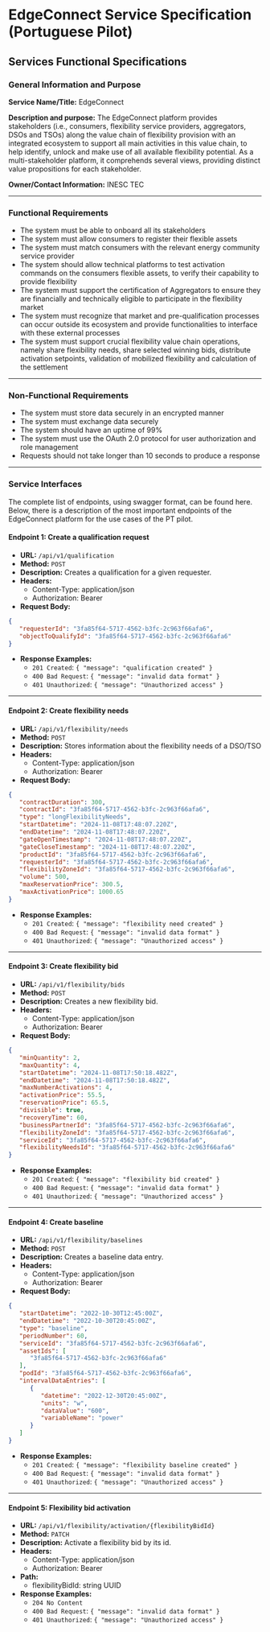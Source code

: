 # EdgeConnect Service Specification (Portuguese Pilot)

## Services Functional Specifications

### General Information and Purpose
**Service Name/Title:** EdgeConnect

**Description and purpose:**
The EdgeConnect platform provides stakeholders (i.e., consumers, flexibility service providers,
aggregators, DSOs and TSOs) along the value chain of flexibility provision with an integrated
ecosystem to support all main activities in this value chain, to help identify, unlock and make
use of all available flexibility potential. As a multi-stakeholder platform, it comprehends several
views, providing distinct value propositions for each stakeholder.

**Owner/Contact Information:**
INESC TEC

---

### Functional Requirements
- The system must be able to onboard all its stakeholders
- The system must allow consumers to register their flexible assets
- The system must match consumers with the relevant energy community service provider
- The system should allow technical platforms to test activation commands on the
consumers flexible assets, to verify their capability to provide flexibility
- The system must support the certification of Aggregators to ensure they are financially
and technically eligible to participate in the flexibility market
- The system must recognize that market and pre-qualification processes can occur
outside its ecosystem and provide functionalities to interface with these external
processes
- The system must support crucial flexibility value chain operations, namely share
flexibility needs, share selected winning bids, distribute activation setpoints, validation
of mobilized flexibility and calculation of the settlement

---

### Non-Functional Requirements
- The system must store data securely in an encrypted manner
- The system must exchange data securely
- The system should have an uptime of 99%
- The system must use the OAuth 2.0 protocol for user authorization and role
  management
- Requests should not take longer than 10 seconds to produce a response

---

### Service Interfaces

The complete list of endpoints, using swagger format, can be found here. Below, there is a
description of the most important endpoints of the EdgeConnect platform for the use cases of
the PT pilot.

#### Endpoint 1: Create a qualification request

- **URL:** `/api/v1/qualification`
- **Method:** `POST`
- **Description:** Creates a qualification for a given requester.
- **Headers:**
  - Content-Type: application/json
  - Authorization: Bearer <token>
- **Request Body:**
```json
{
   "requesterId": "3fa85f64-5717-4562-b3fc-2c963f66afa6",
   "objectToQualifyId": "3fa85f64-5717-4562-b3fc-2c963f66afa6"
}
```
- **Response Examples:**
  - `201 Created`: `{ "message": "qualification created" }`
  - `400 Bad Request`: `{ "message": "invalid data format" }`
  - `401 Unauthorized`: `{ "message": "Unauthorized access" }`

---

#### Endpoint 2: Create flexibility needs

- **URL:** `/api/v1/flexibility/needs`
- **Method:** `POST`
- **Description:** Stores information about the flexibility needs of a DSO/TSO
- **Headers:**
  - Content-Type: application/json
  - Authorization: Bearer <token>
- **Request Body:**
```json
{
   "contractDuration": 300,
   "contractId": "3fa85f64-5717-4562-b3fc-2c963f66afa6",
   "type": "longFlexibilityNeeds",
   "startDatetime": "2024-11-08T17:48:07.220Z",
   "endDatetime": "2024-11-08T17:48:07.220Z",
   "gateOpenTimestamp": "2024-11-08T17:48:07.220Z",
   "gateCloseTimestamp": "2024-11-08T17:48:07.220Z",
   "productId": "3fa85f64-5717-4562-b3fc-2c963f66afa6",
   "requesterId": "3fa85f64-5717-4562-b3fc-2c963f66afa6",
   "flexibilityZoneId": "3fa85f64-5717-4562-b3fc-2c963f66afa6",
   "volume": 500,
   "maxReservationPrice": 300.5,
   "maxActivationPrice": 1000.65
}
```
- **Response Examples:**
  - `201 Created`: `{ "message": "flexibility need created" }`
  - `400 Bad Request`: `{ "message": "invalid data format" }`
  - `401 Unauthorized`: `{ "message": "Unauthorized access" }`

---

#### Endpoint 3: Create flexibility bid

- **URL:** `/api/v1/flexibility/bids`
- **Method:** `POST`
- **Description:** Creates a new flexibility bid.
- **Headers:**
  - Content-Type: application/json
  - Authorization: Bearer <token>
- **Request Body:**
```json
{
   "minQuantity": 2,
   "maxQuantity": 4,
   "startDatetime": "2024-11-08T17:50:18.482Z",
   "endDatetime": "2024-11-08T17:50:18.482Z",
   "maxNumberActivations": 4,
   "activationPrice": 55.5,
   "reservationPrice": 65.5,
   "divisible": true,
   "recoveryTime": 60,
   "businessPartnerId": "3fa85f64-5717-4562-b3fc-2c963f66afa6",
   "flexibilityZoneId": "3fa85f64-5717-4562-b3fc-2c963f66afa6",
   "serviceId": "3fa85f64-5717-4562-b3fc-2c963f66afa6",
   "flexibilityNeedsId": "3fa85f64-5717-4562-b3fc-2c963f66afa6"
}
```
- **Response Examples:**
  - `201 Created`: `{ "message": "flexibility bid created" }`
  - `400 Bad Request`: `{ "message": "invalid data format" }`
  - `401 Unauthorized`: `{ "message": "Unauthorized access" }`

---

#### Endpoint 4: Create baseline

- **URL:** `/api/v1/flexibility/baselines`
- **Method:** `POST`
- **Description:** Creates a baseline data entry.
- **Headers:**
  - Content-Type: application/json
  - Authorization: Bearer <token>
- **Request Body:**
```json
{
   "startDatetime": "2022-10-30T12:45:00Z",
   "endDatetime": "2022-10-30T20:45:00Z",
   "type": "baseline",
   "periodNumber": 60,
   "serviceId": "3fa85f64-5717-4562-b3fc-2c963f66afa6",
   "assetIds": [
      "3fa85f64-5717-4562-b3fc-2c963f66afa6"
   ],
   "podId": "3fa85f64-5717-4562-b3fc-2c963f66afa6",
   "intervalDataEntries": [
      {
         "datetime": "2022-12-30T20:45:00Z",
         "units": "w",
         "dataValue": "600",
         "variableName": "power"
      }
   ]
}
```
- **Response Examples:**
  - `201 Created`: `{ "message": "flexibility baseline created" }`
  - `400 Bad Request`: `{ "message": "invalid data format" }`
  - `401 Unauthorized`: `{ "message": "Unauthorized access" }`

---

#### Endpoint 5: Flexibility bid activation

- **URL:** `/api/v1/flexibility/activation/{flexibilityBidId}`
- **Method:** `PATCH`
- **Description:** Activate a flexibility bid by its id.
- **Headers:**
  - Content-Type: application/json
  - Authorization: Bearer <token>
- **Path:**
  - flexibilityBidId: string UUID
- **Response Examples:**
  - `204 No Content`
  - `400 Bad Request`: `{ "message": "invalid data format" }`
  - `401 Unauthorized`: `{ "message": "Unauthorized access" }`

